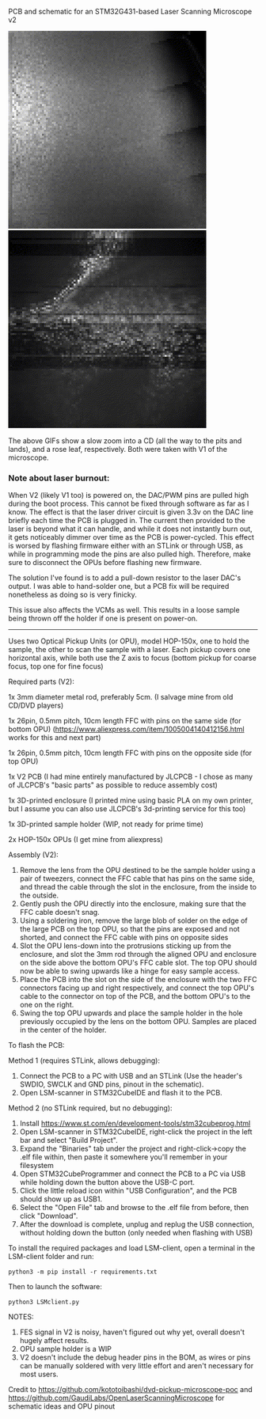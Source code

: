 PCB and schematic for an STM32G431-based Laser Scanning Microscope v2

![A slow zoom in to a CD, gif](https://github.com/NilanEkanayake/LaserScanningMicroscope/blob/main/CD.gif?raw=true) ![A slow zoom in to a rose leaf, gif](https://github.com/NilanEkanayake/LaserScanningMicroscope/blob/main/rose.gif?raw=true) 

The above GIFs show a slow zoom into a CD (all the way to the pits and lands), and a rose leaf, respectively. Both were taken with V1 of the microscope.

### Note about laser burnout:
When V2 (likely V1 too) is powered on, the DAC/PWM pins are pulled high during the boot process. This cannot be fixed through software as far as I know.
The effect is that the laser driver circuit is given 3.3v on the DAC line briefly each time the PCB is plugged in. The current then provided to the laser is beyond what it can handle, and while it does not instantly burn out, it gets noticeably dimmer over time as the PCB is power-cycled. This effect is worsed by flashing firmware either with an STLink or through USB, as while in programming mode the pins are also pulled high. Therefore, make sure to disconnect the OPUs before flashing new firmware.

The solution I've found is to add a pull-down resistor to the laser DAC's output. I was able to hand-solder one, but a PCB fix will be required nonetheless as doing so is very finicky.

This issue also affects the VCMs as well. This results in a loose sample being thrown off the holder if one is present on power-on.

-----------------------------------------------------------------

Uses two Optical Pickup Units (or OPU), model HOP-150x, one to hold the sample, the other to scan the sample with a laser. Each pickup covers one horizontal axis, while both use the Z axis to focus (bottom pickup for coarse focus, top one for fine focus)

Required parts (V2):

1x 3mm diameter metal rod, preferably 5cm. (I salvage mine from old CD/DVD players)

1x 26pin, 0.5mm pitch, 10cm length FFC with pins on the same side (for bottom OPU) (https://www.aliexpress.com/item/1005004140412156.html works for this and next part)

1x 26pin, 0.5mm pitch, 10cm length FFC with pins on the opposite side (for top OPU)

1x V2 PCB (I had mine entirely manufactured by JLCPCB - I chose as many of JLCPCB's "basic parts" as possible to reduce assembly cost)

1x 3D-printed enclosure (I printed mine using basic PLA on my own printer, but I assume you can also use JLCPCB's 3d-printing service for this too)

1x 3D-printed sample holder (WIP, not ready for prime time)

2x HOP-150x OPUs (I get mine from aliexpress)

Assembly (V2):
1. Remove the lens from the OPU destined to be the sample holder using a pair of tweezers, connect the FFC cable that has pins on the same side, and thread the cable through the slot in the enclosure, from the inside to the outside.
2. Gently push the OPU directly into the enclosure, making sure that the FFC cable doesn't snag.
3. Using a soldering iron, remove the large blob of solder on the edge of the large PCB on the top OPU, so that the pins are exposed and not shorted, and connect the FFC cable with pins on opposite sides
4. Slot the OPU lens-down into the protrusions sticking up from the enclosure, and slot the 3mm rod through the aligned OPU and enclosure on the side above the bottom OPU's FFC cable slot. The top OPU should now be able to swing upwards like a hinge for easy sample access.
5. Place the PCB into the slot on the side of the enclosure with the two FFC connectors facing up and right respectively, and connect the top OPU's cable to the connector on top of the PCB, and the bottom OPU's to the one on the right.
6. Swing the top OPU upwards and place the sample holder in the hole previously occupied by the lens on the bottom OPU. Samples are placed in the center of the holder.


To flash the PCB:

Method 1 (requires STLink, allows debugging):
1. Connect the PCB to a PC with USB and an STLink (Use the header's SWDIO, SWCLK and GND pins, pinout in the schematic).
2. Open LSM-scanner in STM32CubeIDE and flash it to the PCB.

Method 2 (no STLink required, but no debugging):
1. Install https://www.st.com/en/development-tools/stm32cubeprog.html
2. Open LSM-scanner in STM32CubeIDE, right-click the project in the left bar and select "Build Project".
3. Expand the "Binaries" tab under the project and right-click->copy the .elf file within, then paste it somewhere you'll remember in your filesystem
4. Open STM32CubeProgrammer and connect the PCB to a PC via USB while holding down the button above the USB-C port.
5. Click the little reload icon within "USB Configuration", and the PCB should show up as USB1.
6. Select the "Open File" tab and browse to the .elf file from before, then click "Download".
7. After the download is complete, unplug and replug the USB connection, without holding down the button (only needed when flashing with USB)

To install the required packages and load LSM-client, open a terminal in the LSM-client folder and run:
```
python3 -m pip install -r requirements.txt
```
Then to launch the software:
```
python3 LSMclient.py
```

NOTES:
1. FES signal in V2 is noisy, haven't figured out why yet, overall doesn't hugely affect results.
2. OPU sample holder is a WIP
3. V2 doesn't include the debug header pins in the BOM, as wires or pins can be manually soldered with very little effort and aren't necessary for most users.

Credit to https://github.com/kototoibashi/dvd-pickup-microscope-poc and https://github.com/GaudiLabs/OpenLaserScanningMicroscope for schematic ideas and OPU pinout
